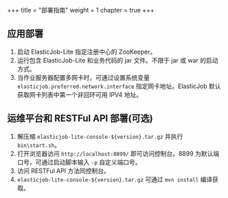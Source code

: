 +++
title = "部署指南"
weight = 1
chapter = true
+++

## 应用部署

1. 启动 ElasticJob-Lite 指定注册中心的 ZooKeeper。
1. 运行包含 ElasticJob-Lite 和业务代码的 jar 文件。不限于 jar 或 war 的启动方式。
1. 当作业服务器配置多网卡时，可通过设置系统变量 `elasticjob.preferred.network.interface` 指定网卡地址。ElasticJob 默认获取网卡列表中第一个非回环可用 IPV4 地址。

## 运维平台和 RESTFul API 部署(可选)

1. 解压缩 `elasticjob-lite-console-${version}.tar.gz` 并执行 `bin\start.sh`。
1. 打开浏览器访问 `http://localhost:8899/` 即可访问控制台。8899 为默认端口号，可通过启动脚本输入 `-p` 自定义端口号。
1. 访问 RESTFul API 方法同控制台。
1. `elasticjob-lite-console-${version}.tar.gz` 可通过 `mvn install` 编译获取。
